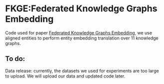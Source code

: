 # FKGE:Federated Knowledge Graphs Embedding
Code used for paper [Federated Knowledge Graphs Embedding](https://arxiv.org/abs/2105.07615), we use aligned entities to perform entity embedding translation over 11 knowledge graphs.
## To do:
Data release: currently, the datasets we used for experiments are too large to upload. We will upload our data and updated code later.
